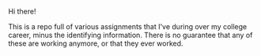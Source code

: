 Hi there!

This is a repo full of various assignments that I've during over my college career, minus the identifying information.
There is no guarantee that any of these are working anymore, or that they ever worked.
